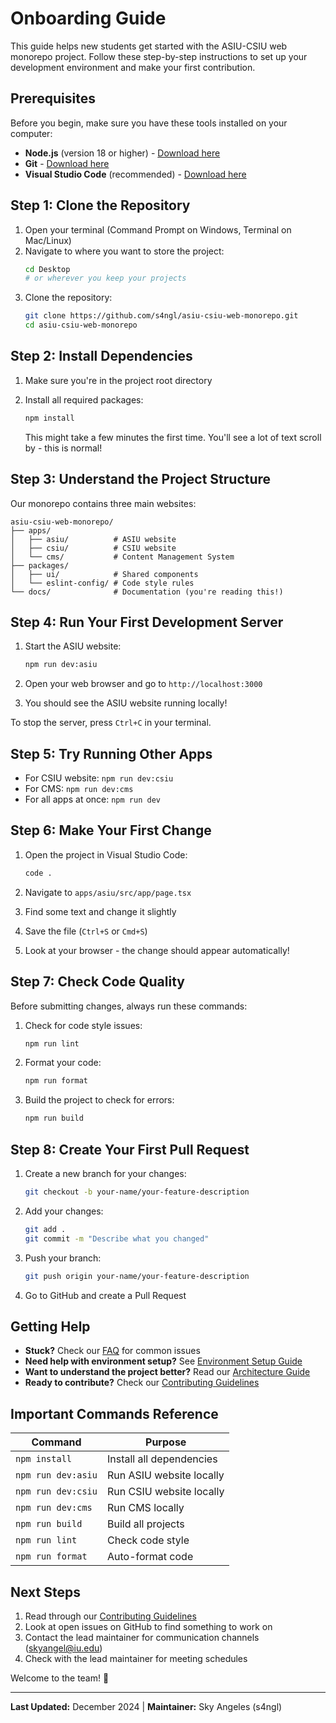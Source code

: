 # Onboarding Guide

This guide helps new students get started with the ASIU-CSIU web monorepo project. Follow these step-by-step instructions to set up your development environment and make your first contribution.

## Prerequisites

Before you begin, make sure you have these tools installed on your computer:

- **Node.js** (version 18 or higher) - [Download here](https://nodejs.org/)
- **Git** - [Download here](https://git-scm.com/downloads)
- **Visual Studio Code** (recommended) - [Download here](https://code.visualstudio.com/)

## Step 1: Clone the Repository

1. Open your terminal (Command Prompt on Windows, Terminal on Mac/Linux)
2. Navigate to where you want to store the project:
   ```bash
   cd Desktop
   # or wherever you keep your projects
   ```
3. Clone the repository:
   ```bash
   git clone https://github.com/s4ngl/asiu-csiu-web-monorepo.git
   cd asiu-csiu-web-monorepo
   ```

## Step 2: Install Dependencies

1. Make sure you're in the project root directory
2. Install all required packages:
   ```bash
   npm install
   ```

   This might take a few minutes the first time. You'll see a lot of text scroll by - this is normal!

## Step 3: Understand the Project Structure

Our monorepo contains three main websites:

```
asiu-csiu-web-monorepo/
├── apps/
│   ├── asiu/          # ASIU website
│   ├── csiu/          # CSIU website
│   └── cms/           # Content Management System
├── packages/
│   ├── ui/            # Shared components
│   └── eslint-config/ # Code style rules
└── docs/              # Documentation (you're reading this!)
```

## Step 4: Run Your First Development Server

1. Start the ASIU website:
   ```bash
   npm run dev:asiu
   ```

2. Open your web browser and go to `http://localhost:3000`
3. You should see the ASIU website running locally!

To stop the server, press `Ctrl+C` in your terminal.

## Step 5: Try Running Other Apps

- For CSIU website: `npm run dev:csiu`
- For CMS: `npm run dev:cms`
- For all apps at once: `npm run dev`

## Step 6: Make Your First Change

1. Open the project in Visual Studio Code:
   ```bash
   code .
   ```

2. Navigate to `apps/asiu/src/app/page.tsx`
3. Find some text and change it slightly
4. Save the file (`Ctrl+S` or `Cmd+S`)
5. Look at your browser - the change should appear automatically!

## Step 7: Check Code Quality

Before submitting changes, always run these commands:

1. Check for code style issues:
   ```bash
   npm run lint
   ```

2. Format your code:
   ```bash
   npm run format
   ```

3. Build the project to check for errors:
   ```bash
   npm run build
   ```

## Step 8: Create Your First Pull Request

1. Create a new branch for your changes:
   ```bash
   git checkout -b your-name/your-feature-description
   ```

2. Add your changes:
   ```bash
   git add .
   git commit -m "Describe what you changed"
   ```

3. Push your branch:
   ```bash
   git push origin your-name/your-feature-description
   ```

4. Go to GitHub and create a Pull Request

## Getting Help

- **Stuck?** Check our [FAQ](/docs/faq.md) for common issues
- **Need help with environment setup?** See [Environment Setup Guide](/docs/env-setup.md)
- **Want to understand the project better?** Read our [Architecture Guide](/docs/architecture.md)
- **Ready to contribute?** Check our [Contributing Guidelines](/CONTRIBUTING.md)

## Important Commands Reference

| Command | Purpose |
|---------|---------|
| `npm install` | Install all dependencies |
| `npm run dev:asiu` | Run ASIU website locally |
| `npm run dev:csiu` | Run CSIU website locally |
| `npm run dev:cms` | Run CMS locally |
| `npm run build` | Build all projects |
| `npm run lint` | Check code style |
| `npm run format` | Auto-format code |

## Next Steps

1. Read through our [Contributing Guidelines](/CONTRIBUTING.md)
2. Look at open issues on GitHub to find something to work on
3. Contact the lead maintainer for communication channels (skyangel@iu.edu)
4. Check with the lead maintainer for meeting schedules

Welcome to the team! 🎉

---
**Last Updated:** December 2024 | **Maintainer:** Sky Angeles (s4ngl)
